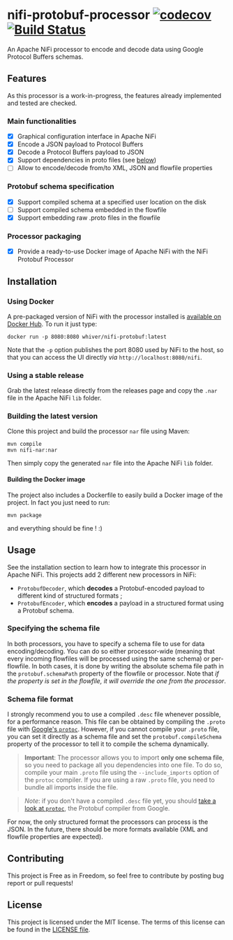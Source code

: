 # nifi-protobuf-processor [![codecov](https://codecov.io/gh/whiver/nifi-protobuf-processor/branch/develop/graph/badge.svg)](https://codecov.io/gh/whiver/nifi-protobuf-processor) [![Build Status](https://travis-ci.org/whiver/nifi-protobuf-processor.svg?branch=develop)](https://travis-ci.org/whiver/nifi-protobuf-processor)
An Apache NiFi processor to encode and decode data using Google Protocol Buffers schemas.

## Features

As this processor is a work-in-progress, the features already implemented and tested are checked.

### Main functionalities
- [x] Graphical configuration interface in Apache NiFi
- [x] Encode a JSON payload to Protocol Buffers
- [x] Decode a Protocol Buffers payload to JSON
- [x] Support dependencies in proto files (see [below](#usage))
- [ ] Allow to encode/decode from/to XML, JSON and flowfile properties

### Protobuf schema specification
- [x] Support compiled schema at a specified user location on the disk
- [ ] Support compiled schema embedded in the flowfile
- [x] Support embedding raw .proto files in the flowfile

### Processor packaging
- [x] Provide a ready-to-use Docker image of Apache NiFi with the NiFi Protobuf Processor

## Installation

### Using Docker
A pre-packaged version of NiFi with the processor installed is
[available on Docker Hub](https://hub.docker.com/r/whiver/nifi-protobuf/). To run it just type:

    docker run -p 8080:8080 whiver/nifi-protobuf:latest

Note that the `-p` option publishes the port 8080 used by NiFi to the host, so that you can access the UI directly *via*
`http://localhost:8080/nifi`.

### Using a stable release
Grab the latest release directly from the releases page and copy the `.nar` file in the Apache NiFi `lib` folder.

### Building the latest version
Clone this project and build the processor `nar` file using Maven:

    mvn compile
    mvn nifi-nar:nar
    
Then simply copy the generated `nar` file into the Apache NiFi `lib` folder.

#### Building the Docker image

The project also includes a Dockerfile to easily build a Docker image of the project. In fact you just need to run:

    mvn package
    
and everything should be fine ! :)

## Usage

See the installation section to learn how to integrate this processor in Apache NiFi.
This projects add 2 different new processors in NiFi:

- `ProtobufDecoder`, which **decodes** a Protobuf-encoded payload to different kind of structured formats ;
- `ProtobufEncoder`, which **encodes** a payload in a structured format using a Protobuf schema.

### Specifying the schema file
In both processors, you have to specify a schema file to use for data encoding/decoding. You can do so either
processor-wide (meaning that every incoming flowfiles will be processed using the same schema) or per-flowfile. In both
cases, it is done by writing the absolute schema file path in the `protobuf.schemaPath` property of the flowfile or
processor. Note that *if the property is set in the flowfile, it will override the one from the processor*.

### Schema file format
I strongly recommend you to use a compiled `.desc` file whenever possible, for a performance reason. This file can be
obtained by compiling the `.proto` file with [Google's `protoc`](https://github.com/google/protobuf/releases).
However, if you cannot compile your `.proto` file, you can set it directly as a schema file and set the
`protobuf.compileSchema` property of the processor to tell it to compile the schema dynamically.

> **Important**: The processor allows you to import **only one schema file**, so you need to package all you dependencies
> into one file. To do so, compile your main `.proto` file using the `--include_imports` option of the `protoc` compiler.
> If you are using a raw `.proto` file, you need to bundle all imports inside the file.

> *Note*: if you don't have a compiled `.desc` file yet, you should
> [take a look at `protoc`](https://github.com/google/protobuf/releases), the Protobuf compiler from Google. 

For now, the only structured format the processors can process is the JSON. In the future, there should be more formats
available (XML and flowfile properties are expected).

## Contributing

This project is Free as in Freedom, so feel free to contribute by posting bug report or pull requests!

## License

This project is licensed under the MIT license. The terms of this license can be found in the [LICENSE file](LICENSE).